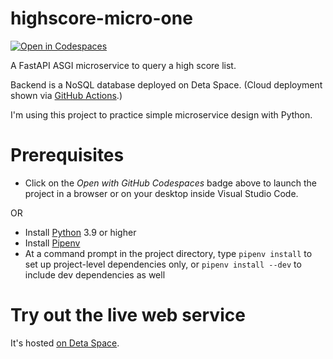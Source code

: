 # highscore-micro-one

[![Open in Codespaces](https://github.com/codespaces/badge.svg)](https://github.com/codespaces/new?hide_repo_select=true&ref=main&repo=660674546&machine=standardLinux32gb&devcontainer_path=.devcontainer%2Fdevcontainer.json&location=EastUs)

A FastAPI ASGI microservice to query a high score list.

Backend is a NoSQL database deployed on Deta Space. (Cloud deployment shown via [GitHub Actions](https://github.com/bcorfman/highscore-micro-one/blob/main/.github/workflows/test-deploy.yml).)

I'm using this project to practice simple microservice design with Python.

# Prerequisites

* Click on the *Open with GitHub Codespaces* badge above to launch the project in a browser or on your desktop inside Visual Studio Code.

OR

* Install [Python](https://www.python.org) 3.9 or higher
* Install [Pipenv](https://pipenv.pypa.io/en/latest/)
* At a command prompt in the project directory, type `pipenv install` to set up project-level dependencies only, or `pipenv install --dev` to include dev dependencies as well

# Try out the live web service
It's hosted [on Deta Space](https://demofastapi-1-e9928521.deta.app/docs).
